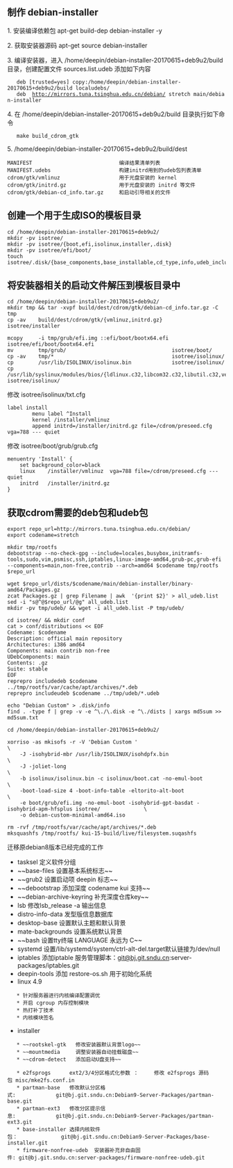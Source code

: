 制作 debian-installer
---------------------

1\. 安装编译依赖包 apt-get build-dep debian-installer -y

2\. 获取安装器源码 apt-get source debian-installer

3\. 编译安装器，进入 /home/deepin/debian-installer-20170615+deb9u2/build
目录，创建配置文件 sources.list.udeb 添加如下内容

`   deb [trusted=yes] copy:/home/deepin/debian-installer-20170615+deb9u2/build localudebs/`\
`   deb  `[`http://mirrors.tuna.tsinghua.edu.cn/debian/`](http://mirrors.tuna.tsinghua.edu.cn/debian/)` stretch main/debian-installer`

4\. 在 /home/deepin/debian-installer-20170615+deb9u2/build
目录执行如下命令

`   make build_cdrom_gtk`

5\. /home/deepin/debian-installer-20170615+deb9u2/build/dest

    MANIFEST                            编译结果清单列表 
    MANIFEST.udebs                      构建initrd用到的udeb包列表清单 
    cdrom/gtk/vmlinuz                   用于光盘安装的 kernel
    cdrom/gtk/initrd.gz                 用于光盘安装的 initrd 等文件 
    cdrom/gtk/debian-cd_info.tar.gz     和启动引导相关的文件

创建一个用于生成ISO的模板目录
-----------------------------

    cd /home/deepin/debian-installer-20170615+deb9u2/
    mkdir -pv isotree/
    mkdir -pv isotree/{boot,efi,isolinux,installer,.disk}
    mkdir -pv isotree/efi/boot/
    touch     isotree/.disk/{base_components,base_installable,cd_type,info,udeb_include}

将安装器相关的启动文件解压到模板目录中
--------------------------------------

    cd /home/deepin/debian-installer-20170615+deb9u2/
    mkdir tmp && tar -xvpf build/dest/cdrom/gtk/debian-cd_info.tar.gz -C tmp
    cp -av    build/dest/cdrom/gtk/{vmlinuz,initrd.gz}    isotree/installer            
      
    mcopy     -i tmp/grub/efi.img ::efi/boot/bootx64.efi isotree/efi/boot/bootx64.efi
    mv        tmp/grub/                                  isotree/boot/
    cp -av    tmp/*                                      isotree/isolinux/
    cp        /usr/lib/ISOLINUX/isolinux.bin             isotree/isolinux/
    cp        /usr/lib/syslinux/modules/bios/{ldlinux.c32,libcom32.c32,libutil.c32,vesamenu.c32} isotree/isolinux/

修改 isotree/isolinux/txt.cfg

    label install
            menu label ^Install
            kernel /installer/vmlinuz
            append initrd=/installer/initrd.gz file=/cdrom/preseed.cfg vga=788 --- quiet 

修改 isotree/boot/grub/grub.cfg

    menuentry 'Install' {
        set background_color=black
        linux    /installer/vmlinuz  vga=788 file=/cdrom/preseed.cfg --- quiet 
        initrd   /installer/initrd.gz
    }

获取cdrom需要的deb包和udeb包
----------------------------

    export repo_url=http://mirrors.tuna.tsinghua.edu.cn/debian/
    export codename=stretch

    mkdir tmp/rootfs
    debootstrap --no-check-gpg --include=locales,busybox,initramfs-tools,sudo,vim,psmisc,ssh,iptables,linux-image-amd64,grub-pc,grub-efi --components=main,non-free,contrib --arch=amd64 $codename tmp/rootfs $repo_url  

    wget $repo_url/dists/$codename/main/debian-installer/binary-amd64/Packages.gz
    zcat Packages.gz | grep Filename | awk  '{print $2}' > all_udeb.list
    sed -i "s@^@$repo_url/@g" all_udeb.list  
    mkdir -pv tmp/udeb/ && wget -i all_udeb.list -P tmp/udeb/

    cd isotree/ && mkdir conf
    cat > conf/distributions << EOF
    Codename: $codename 
    Description: official main repository
    Architectures: i386 amd64
    Components: main contrib non-free
    UDebComponents: main
    Contents: .gz
    Suite: stable
    EOF
    reprepro includedeb $codename ../tmp/rootfs/var/cache/apt/archives/*.deb
    reprepro includeudeb $codename ../tmp/udeb/*.udeb

    echo "Debian Custom" > .disk/info
    find . -type f | grep -v -e ^\./\.disk -e ^\./dists | xargs md5sum >> md5sum.txt

    cd /home/deepin/debian-installer-20170615+deb9u2/

    xorriso -as mkisofs -r -V 'Debian Custom '                                                                \
        -J -isohybrid-mbr /usr/lib/ISOLINUX/isohdpfx.bin                                                      \
        -J -joliet-long                                                                                       \
        -b isolinux/isolinux.bin -c isolinux/boot.cat -no-emul-boot                                           \
        -boot-load-size 4 -boot-info-table -eltorito-alt-boot                                                 \
        -e boot/grub/efi.img -no-emul-boot -isohybrid-gpt-basdat -isohybrid-apm-hfsplus isotree/              \
        -o debian-custom-minimal-amd64.iso

    rm -rvf /tmp/rootfs/var/cache/apt/archives/*.deb
    mksquashfs /tmp/rootfs/ kui-15-build/live/filesystem.suqashfs

迁移原debian8版本已经完成的工作

-   tasksel 定义软件分组
-   \~\~base-files 设置基本系统标志\~\~
-   \~\~grub2 设置启动项 deepin 标志\~\~
-   \~\~debootstrap 添加深度 codename kui 支持\~\~
-   \~\~debian-archive-keyring 补充深度仓库key\~\~
-   lsb 修改lsb\_release -a 输出信息
-   distro-info-data 发型版信息数据库
-   desktop-base 设置默认主题和默认背景
-   mate-backgrounds 设置系统默认背景
-   \~\~bash 设置tty终端 LANGUAGE 永远为 C\~\~
-   systemd
    设置/lib/systemd/system/ctrl-alt-del.target默认链接为/dev/null
-   iptables 添加iptable
    服务管理脚本：git@bj.git.sndu.cn:server-packages/iptables.git
-   deepin-tools 添加 restore-os.sh 用于初始化系统
-   linux 4.9

`   * 针对服务器进行内核编译配置调优`\
`   * 开启 cgroup 内存控制模块`\
`   * 热打补丁技术 `\
`   * 内核模块签名`

-   installer

`   * ~~rootskel-gtk   修改安装器默认背景logo~~`\
`   * ~~mountmedia     调整安装器自动挂载磁盘~~`\
`   * ~~cdrom-detect   添加启动U盘支持~~`

`   * e2fsprogs      ext2/3/4分区格式化参数 ：     修改 e2fsprogs 源码包 misc/mke2fs.conf.in`\
`   * partman-base   修改默认分区格式:             git@bj.git.sndu.cn:Debian9-Server-Packages/partman-base.git`\
`   * partman-ext3   修改分区提示信息:             git@bj.git.sndu.cn:Debian9-Server-Packages/partman-ext3.git`\
`   * base-installer 选择内核软件包：              git@bj.git.sndu.cn:Debian9-Server-Packages/base-installer.git`\
`   * firmware-nonfree-udeb  安装器补充非自由固件: git@bj.git.sndu.cn:server-packages/firmware-nonfree-udeb.git`

